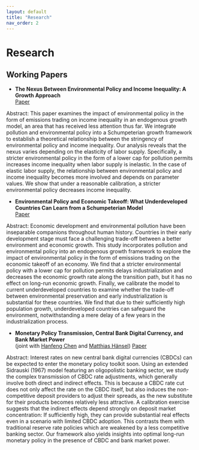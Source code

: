 ```yaml
---
layout: default
title: "Research"
nav_order: 2
---
```


# Research

## Working Papers
- **The Nexus Between Environmental Policy and Income Inequality: A Growth Approach**<br>
  [Paper](assets/papers/ets_inequality.pdf)

Abstract: This paper examines the impact of environmental policy in the form of emissions trading on income inequality in an endogenous growth model, an area that has received less attention thus far. We integrate pollution and environmental policy into a Schumpeterian growth framework to establish a theoretical relationship between the stringency of environmental policy and income inequality. Our analysis reveals that the nexus varies depending on the elasticity of labor supply. Specifically, a stricter environmental policy in the form of a lower cap for pollution permits increases income inequality when labor supply is inelastic. In the case of elastic labor supply, the relationship between environmental policy and income inequality becomes more involved and depends on parameter values. We show that under a reasonable calibration, a stricter environmental policy decreases income inequality.

- **Environmental Policy and Economic Takeoff: What Underdeveloped Countries Can Learn from a Schumpeterian Model** <br>
  [Paper](assets/papers/ets_econtakeoff.pdf)

Abstract: Economic development and environmental pollution have been inseparable companions throughout human history. Countries in their early development stage must face a challenging trade-off between a better environment and economic growth. This study incorporates pollution and environmental policy into an endogenous growth framework to explore the impact of environmental policy in the form of emissions trading on the economic takeoff of an economy. We find that a stricter environmental policy with a lower cap for pollution permits delays industrialization and decreases the economic growth rate along the transition path, but it has no effect on long-run economic growth. Finally, we calibrate the model to current underdeveloped countries to examine whether the trade-off between environmental preservation and early industrialization is substantial for these countries. We find that due to their sufficiently high population growth, underdeveloped countries can safeguard the environment, notwithstanding a mere delay of a few years in the industrialization process.

- **Monetary Policy Transmission, Central Bank Digital Currency, and Bank Market Power** <br>
  (joint with [Hanfeng Chen](https://hanfengchen.com) and [Matthias Hänsel](https://www.hhs.se/en/persons/h/hansel-matthias-emmanuel/))
  [Paper](assets/papers/cbdc_bankpower.pdf)

Abstract: Interest rates on new central bank digital currencies (CBDCs) can be expected to enter the monetary policy toolkit soon. Using an extended Sidrauski (1967) model featuring an oligopolistic banking sector, we study the complex transmission of CBDC rate adjustments, which generally involve both direct and indirect effects. This is because a CBDC rate cut does not only affect the rate on the CBDC itself, but also induces the non-competitive deposit providers to adjust their spreads, as the new substitute for their products becomes relatively less attractive. A calibration exercise suggests that the indirect effects depend strongly on deposit market concentration: If sufficiently high, they can provide substantial real effects even in a scenario with limited CBDC adoption. This contrasts them with traditional reserve rate policies which are weakened by a less competitive banking sector. Our framework also yields insights into optimal long-run monetary policy in the presence of CBDC and bank market power.
